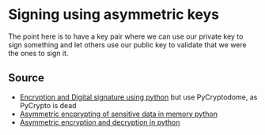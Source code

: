 # Signing using asymmetric keys

The point here is to have a key pair where we can use our private key to sign something and let others use our public key to 
validate that we were the ones to sign it.

## Source
* [Encryption and Digital signature using python](https://medium.com/@securegns/implementing-asymmetric-encryption-to-secure-your-project-35368049cb5f) but use PyCryptodome, as PyCrypto is dead
* [Asymmetric encprypting of sensitive data in memory python](https://towardsdatascience.com/asymmetric-encrypting-of-sensitive-data-in-memory-python-e20fdebc521cb)
* [Asymmetric encryption and decryption in python](https://nitratine.net/blog/post/asymmetric-encryption-and-decryption-in-python/)
